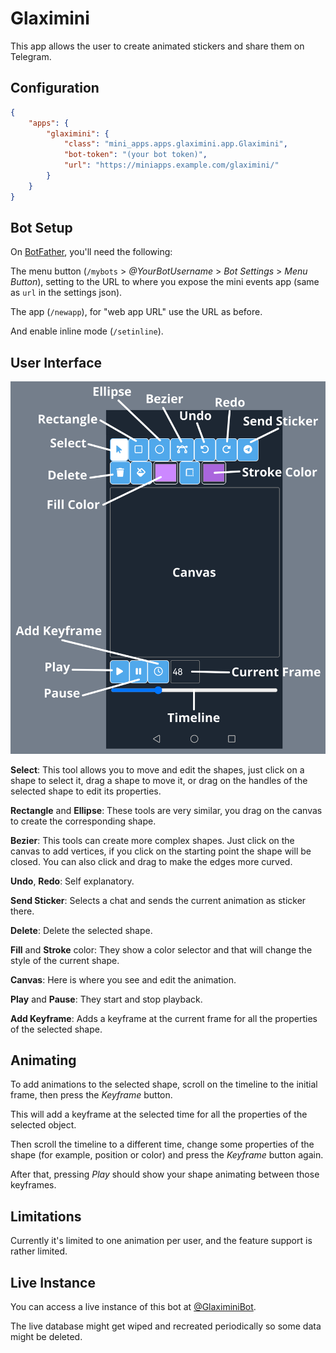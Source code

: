 Glaximini
=========

This app allows the user to create animated stickers and share them on Telegram.

## Configuration

```json
{
    "apps": {
        "glaximini": {
            "class": "mini_apps.apps.glaximini.app.Glaximini",
            "bot-token": "(your bot token)",
            "url": "https://miniapps.example.com/glaximini/"
        }
    }
}
```

## Bot Setup

On [BotFather](https://t.me/BotFather), you'll need the following:

The menu button (`/mybots` > _@YourBotUsername_ > _Bot Settings_ > _Menu Button_), setting to the URL
to where you expose the mini events app (same as `url` in the settings json).

The app (`/newapp`), for "web app URL" use the URL as before.

And enable inline mode (`/setinline`).

## User Interface

![Glaximini UI](glaximini-ui.png)


**Select**: This tool allows you to move and edit the shapes, just click on a shape to select it, drag a shape to move it,
or drag on the handles of the selected shape to edit its properties.

**Rectangle** and **Ellipse**: These tools are very similar, you drag on the canvas to create the corresponding shape.

**Bezier**: This tools can create more complex shapes. Just click on the canvas to add vertices,
if you click on the starting point the shape will be closed. You can also click and drag to make the edges more curved.

**Undo**, **Redo**: Self explanatory.

**Send Sticker**: Selects a chat and sends the current animation as sticker there.

**Delete**: Delete the selected shape.

**Fill** and **Stroke** color: They show a color selector and that will change the style of the current shape.

**Canvas**: Here is where you see and edit the animation.

**Play** and **Pause**: They start and stop playback.

**Add Keyframe**: Adds a keyframe at the current frame for all the properties of the selected shape.


## Animating

To add animations to the selected shape, scroll on the timeline to the initial frame, then press the _Keyframe_ button.

This will add a keyframe at the selected time for all the properties of the selected object.

Then scroll the timeline to a different time, change some properties of the shape (for example, position or color) and
press the _Keyframe_ button again.

After that, pressing _Play_ should show your shape animating between those keyframes.


## Limitations

Currently it's limited to one animation per user, and the feature support is rather limited.


## Live Instance

You can access a live instance of this bot at [@GlaximiniBot](https://t.me/GlaximiniBot).

The live database might get wiped and recreated periodically so some data might be deleted.
